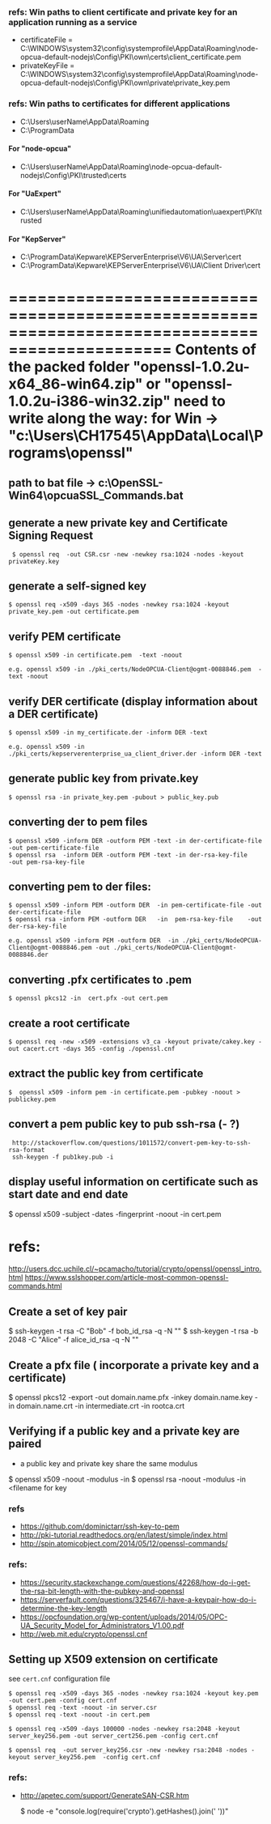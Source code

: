 ### refs: Win paths to client certificate and private key for an application running as a service 
  * certificateFile =  C:\WINDOWS\system32\config\systemprofile\AppData\Roaming\node-opcua-default-nodejs\Config\PKI\own\certs\client_certificate.pem
  *  privateKeyFile  =  C:\WINDOWS\system32\config\systemprofile\AppData\Roaming\node-opcua-default-nodejs\Config\PKI\own\private\private_key.pem
### refs: Win paths to certificates for different applications
  * C:\Users\userName\AppData\Roaming
  * C:\ProgramData
#### For "node-opcua" 
  * C:\Users\userName\AppData\Roaming\node-opcua-default-nodejs\Config\PKI\trusted\certs
#### For "UaExpert" 
  * C:\Users\userName\AppData\Roaming\unifiedautomation\uaexpert\PKI\trusted  
#### For "KepServer" 
  * C:\ProgramData\Kepware\KEPServerEnterprise\V6\UA\Server\cert
  * C:\ProgramData\Kepware\KEPServerEnterprise\V6\UA\Client Driver\cert

===============================================================================================
Contents of the packed folder "openssl-1.0.2u-x64_86-win64.zip" or "openssl-1.0.2u-i386-win32.zip"
need to write along the way: for Win -> "c:\Users\CH17545\AppData\Local\Programs\openssl\"
===============================================================================================

path to bat file -> c:\OpenSSL-Win64\opcuaSSL_Commands.bat
----------------------------------------------------------

generate a new private key and Certificate Signing Request
----------------------------------------------------------
    
     $ openssl req  -out CSR.csr -new -newkey rsa:1024 -nodes -keyout privateKey.key

generate a self-signed key
--------------------------

    $ openssl req -x509 -days 365 -nodes -newkey rsa:1024 -keyout private_key.pem -out certificate.pem


verify PEM certificate
----------------------

    $ openssl x509 -in certificate.pem  -text -noout

    e.g. openssl x509 -in ./pki_certs/NodeOPCUA-Client@ogmt-0088846.pem  -text -noout

verify DER certificate (display information about a DER certificate)
--------------------------------------------------------------------

    $ openssl x509 -in my_certificate.der -inform DER -text

    e.g. openssl x509 -in ./pki_certs/kepserverenterprise_ua_client_driver.der -inform DER -text

generate public key from private.key
------------------------------------

    $ openssl rsa -in private_key.pem -pubout > public_key.pub

converting der to pem files
----------------------------

    $ openssl x509 -inform DER -outform PEM -text -in der-certificate-file -out pem-certificate-file
    $ openssl rsa  -inform DER -outform PEM -text -in der-rsa-key-file     -out pem-rsa-key-file

converting pem to der files:
----------------------------

    $ openssl x509 -inform PEM -outform DER  -in pem-certificate-file -out der-certificate-file
    $ openssl rsa -inform PEM -outform DER   -in  pem-rsa-key-file    -out der-rsa-key-file

    e.g. openssl x509 -inform PEM -outform DER  -in ./pki_certs/NodeOPCUA-Client@ogmt-0088846.pem -out ./pki_certs/NodeOPCUA-Client@ogmt-0088846.der

converting .pfx certificates to .pem
------------------------------------
    $ openssl pkcs12 -in  cert.pfx -out cert.pem

create a root certificate
-------------------------
    $ openssl req -new -x509 -extensions v3_ca -keyout private/cakey.key -out cacert.crt -days 365 -config ./openssl.cnf

extract the public key from certificate
----------------------------------------
    $  openssl x509 -inform pem -in certificate.pem -pubkey -noout > publickey.pem

convert a pem public key to pub ssh-rsa (- ?)
---------------------------------------------

     http://stackoverflow.com/questions/1011572/convert-pem-key-to-ssh-rsa-format
     ssh-keygen -f pub1key.pub -i


display useful information on certificate such as start date and end date
---------------------------------------------
   $ openssl x509 -subject -dates -fingerprint -noout  -in cert.pem

refs:
=====
   http://users.dcc.uchile.cl/~pcamacho/tutorial/crypto/openssl/openssl_intro.html
   https://www.sslshopper.com/article-most-common-openssl-commands.html

Create a set of  key pair
-------------------------
  $ ssh-keygen -t rsa -C "Bob" -f bob_id_rsa -q -N ""
  $ ssh-keygen -t rsa -b 2048 -C "Alice" -f alice_id_rsa -q -N ""

Create a pfx file ( incorporate a private key and a certificate)
----------------------------------------------------------------
  $ openssl pkcs12 -export -out domain.name.pfx -inkey domain.name.key -in domain.name.crt -in intermediate.crt -in rootca.crt


Verifying if a public key and a private key are paired 
------------------------------------------------------

   -  a public key and private key share the same modulus 
   
   $ openssl x509 -noout -modulus -in <filename for crt>
   $ openssl rsa -noout -modulus -in <filename for key
   
### refs
 
 * https://github.com/dominictarr/ssh-key-to-pem
 * http://pki-tutorial.readthedocs.org/en/latest/simple/index.html
 * http://spin.atomicobject.com/2014/05/12/openssl-commands/

### refs:

 * https://security.stackexchange.com/questions/42268/how-do-i-get-the-rsa-bit-length-with-the-pubkey-and-openssl
 * https://serverfault.com/questions/325467/i-have-a-keypair-how-do-i-determine-the-key-length  
 * https://opcfoundation.org/wp-content/uploads/2014/05/OPC-UA_Security_Model_for_Administrators_V1.00.pdf
 * http://web.mit.edu/crypto/openssl.cnf


Setting up X509 extension on certificate
----------------------------------------

see ```cert.cnf``` configuration file
  
    $ openssl req -x509 -days 365 -nodes -newkey rsa:1024 -keyout key.pem -out cert.pem -config cert.cnf
    $ openssl req -text -noout -in server.csr
    $ openssl req -text -noout -in cert.pem

    $ openssl req -x509 -days 100000 -nodes -newkey rsa:2048 -keyout server_key256.pem -out server_cert256.pem -config cert.cnf
  
    $ openssl req  -out server_key256.csr -new -newkey rsa:2048 -nodes -keyout server_key256.pem  -config cert.cnf

### refs:
 
  * http://apetec.com/support/GenerateSAN-CSR.htm


     $ node -e "console.log(require('crypto').getHashes().join(' '))"


